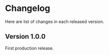 # Changelog

Here are list of changes in each released version.

## Version 1.0.0

First production release.
